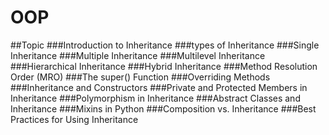 # OOP
##Topic
###Introduction to Inheritance
###types of Inheritance
###Single Inheritance
###Multiple Inheritance
###Multilevel Inheritance
###Hierarchical Inheritance
###Hybrid Inheritance
###Method Resolution Order (MRO)
###The super() Function
###Overriding Methods
###Inheritance and Constructors
###Private and Protected Members in Inheritance
###Polymorphism in Inheritance
###Abstract Classes and Inheritance
###Mixins in Python
###Composition vs. Inheritance
###Best Practices for Using Inheritance
